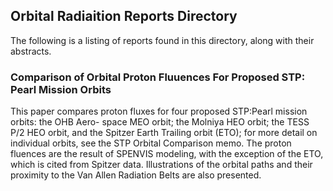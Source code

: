 ## Orbital Radiaition Reports Directory
The following is a listing of reports found in this directory, along with their abstracts.

### Comparison of Orbital Proton Fluuences For Proposed STP: Pearl Mission Orbits

This paper compares proton fluxes for four proposed STP:Pearl mission orbits: the OHB Aero-
space MEO orbit; the Molniya HEO orbit; the TESS P/2 HEO orbit, and the Spitzer Earth Trailing
orbit (ETO); for more detail on individual orbits, see the STP Orbital Comparison memo. The proton
fluences are the result of SPENVIS modeling, with the exception of the ETO, which is cited from
Spitzer data. Illustrations of the orbital paths and their proximity to the Van Allen Radiation Belts
are also presented.
